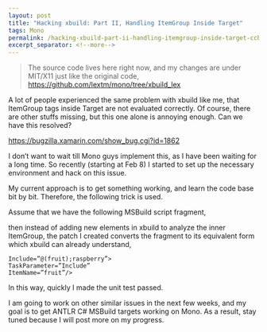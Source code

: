 ```yaml
---
layout: post
title: "Hacking xbuild: Part II, Handling ItemGroup Inside Target"
tags: Mono
permalink: /hacking-xbuild-part-ii-handling-itemgroup-inside-target-ccbae2ef6abf
excerpt_separator: <!--more-->
---
```

> The source code lives here right now, and my changes are under MIT/X11 just like the original code, https://github.com/lextm/mono/tree/xbuild_lex

A lot of people experienced the same problem with xbuild like me, that ItemGroup tags inside Target are not evaluated correctly. Of course, there are other stuffs missing, but this one alone is annoying enough. Can we have this resolved?

https://bugzilla.xamarin.com/show_bug.cgi?id=1862
<!--more-->

I don’t want to wait till Mono guys implement this, as I have been waiting for a long time. So recently (starting at Feb 8) I started to set up the necessary environment and hack on this issue.

My current approach is to get something working, and learn the code base bit by bit. Therefore, the following trick is used.

Assume that we have the following MSBuild script fragment,

then instead of adding new elements in xbuild to analyze the inner ItemGroup, the patch I created converts the fragment to its equivalent form which xbuild can already understand,

```
Include=”@(fruit);raspberry”>
TaskParameter=”Include”
ItemName=”fruit”/>
```

In this way, quickly I made the unit test passed.

I am going to work on other similar issues in the next few weeks, and my goal is to get ANTLR C# MSBuild targets working on Mono. As a result, stay tuned because I will post more on my progress.
